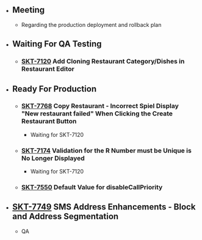 - ## Meeting
	- Regarding the production deployment and rollback plan
- ## Waiting For QA Testing
	- ### [SKT-7120](https://wondersco.atlassian.net/browse/SKT-7120) Add Cloning Restaurant Category/Dishes in Restaurant Editor
- ## Ready For Production
	- ### [SKT-7768](https://wondersco.atlassian.net/browse/SKT-7768) Copy Restaurant - Incorrect Spiel Display "New restaurant failed" When Clicking the Create Restaurant Button
		- Waiting for SKT-7120
	- ### [SKT-7174](https://wondersco.atlassian.net/browse/SKT-7174) Validation for the R Number must be Unique is No Longer Displayed
		- Waiting for SKT-7120
	- ### [SKT-7550](https://wondersco.atlassian.net/browse/SKT-7550) Default Value for disableCallPriority
- ## [SKT-7749](https://wondersco.atlassian.net/browse/SKT-7749) SMS Address Enhancements - Block and Address Segmentation
	- QA